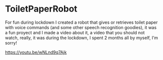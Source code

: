 # ToiletPaperRobot

For fun during lockdown I created a robot that gives or retrieves toilet paper with voice commands (and some other speech recognition goodies), it was a fun proyect and I made a video about it, a video that you should not watch, really, it was during the lockdown, I spent 2 months all by myself, I'm sorry!

https://youtu.be/wNLnd9q7Ajk
